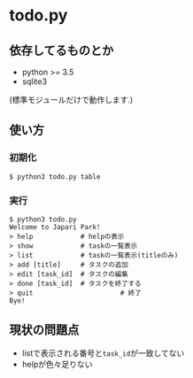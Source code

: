 # todo.py
## 依存してるものとか
- python >= 3.5
- sqlite3

(標準モジュールだけで動作します.)

## 使い方
### 初期化
```
$ python3 todo.py table
```

### 実行
```
$ python3 todo.py
Welcome to Japari Park!
> help            # helpの表示
> show            # taskの一覧表示
> list            # taskの一覧表示(titleのみ)
> add [title]     # タスクの追加
> edit [task_id]  # タスクの編集
> done [task_id]  # タスクを終了する
> quit						# 終了
Bye!
```

## 現状の問題点
- listで表示される番号と`task_id`が一致してない
- helpが色々足りない

